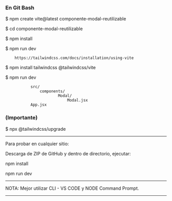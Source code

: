 ### En Git Bash

$ npm create vite@latest componente-modal-reutilizable

$ cd componente-modal-reutilizable

$ npm install

$ npm run dev

        https://tailwindcss.com/docs/installation/using-vite

$ npm install tailwindcss @tailwindcss/vite

$ npm run dev


 ```
            src/  
                components/  
                        Modal/  
                            Modal.jsx  
            App.jsx  
```

### (Importante)

$ npx @tailwindcss/upgrade

---

Para probar en cualquier sitio:

Descarga de ZIP de GitHub y dentro de directorio, ejecutar:

npm install

npm run dev

---

 NOTA: Mejor utilizar CLI - VS CODE y NODE Command Prompt.

---


